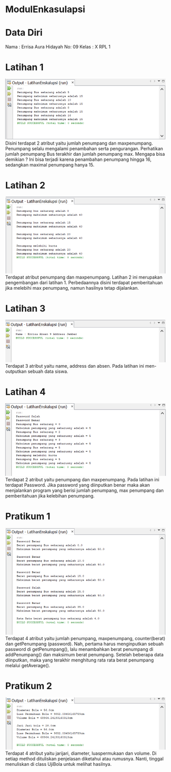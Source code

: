 
# ModulEnkasulapsi

# Data Diri
Nama : Errisa Aura Hidayah
No: 09
Kelas : X RPL 1

# Latihan 1
![latihan 1](https://github.com/EAH09/ModulEnkasulapsi/blob/e2bc2f574925548a9dda0274a3803b33f5fd31c2/Latihan%201.png)
Disini terdapat 2 atribut yaitu jumlah penumpang dan maxpenumpang. Penumpang selalu mengalami penambahan serta pengurangan. Perhatikan jumlah penumpang Bus terakhir dan jumlah penumpang max. Mengapa bisa demikian ? Ini bisa terjadi karena penambahan penumpang hingga 16, sedangkan maximal penumpang hanya 15. 

# Latihan 2
![latihan 2](https://github.com/EAH09/ModulEnkasulapsi/blob/4620010d9c87ed1a13f3ef54bc3f581a30358585/Latihan%202.png)
Terdapat atribut penumpang dan maxpenumpang. Latihan 2 ini merupakan pengembangan dari latihan 1. Perbedaannya disini terdapat pemberitahuan jika melebihi max penumpang, namun hasilnya tetap dijalankan. 

# Latihan 3
![Latihan 3](https://github.com/EAH09/ModulEnkasulapsi/blob/4620010d9c87ed1a13f3ef54bc3f581a30358585/Latihan%203.png)
Terdapat 3 atribut yaitu name, address dan absen. Pada latihan ini men-outputkan sebuah data siswa. 

# Latihan 4
![Latihan 4](https://github.com/EAH09/ModulEnkasulapsi/blob/4620010d9c87ed1a13f3ef54bc3f581a30358585/Latihan%204%20ini.png)
Terdapat 2 atribut yaitu penumpang dan maxpenumpang. Pada latihan ini terdapat Password. Jika password yang diinputkan benar maka akan menjalankan program yang berisi jumlah penumpang, max penumpang dan pemberitahuan jika kelebihan penumpang. 

# Pratikum 1
![Pratikum 1](https://github.com/EAH09/ModulEnkasulapsi/blob/4620010d9c87ed1a13f3ef54bc3f581a30358585/Pratikum%201.png)
Terdapat 4 atribut yaitu jumlah penumpang, maxpenumpang, counter(berat) dan getPenumpang (password). Nah, pertama harus menginputkan sebuah password di getPenumpang(), lalu menambahkan berat penumpang di addPenumpang() dan maksimum berat penumpang. Setelah beberapa data diinputkan, maka yang terakhir menghitung rata rata berat penumpang melalui getAverage().

# Pratikum 2
![Pratikum 2](https://github.com/EAH09/ModulEnkasulapsi/blob/4620010d9c87ed1a13f3ef54bc3f581a30358585/Pratikum%202.png)
Terdapat 4 atribut yaitu jarijari, diameter, luaspermukaan dan volume. Di setiap method dituliskan penjelasan diketahui atau rumusnya. Nanti, tinggal menuliskan di class UjiBola untuk melihat hasilnya. 
